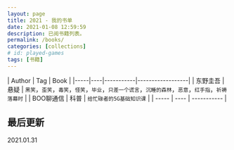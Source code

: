 ```yaml
---
layout: page
title: 2021 - 我的书单
date: 2021-01-08 12:59:59
description: 已阅书籍列表。
permalink: /books/
categories: [collections]
# id: played-games
tags: [书籍]
--- 
```

<style>
table th:first-of-type {
    width: 15%;
}
table th:nth-of-type(2) {
    width: 15%;
}
table th:nth-of-type(3) {
    width: 70%;
}
}
</style>

| Author | Tag | Book |
|-----|----|-----------|------------------|
| 东野圭吾  | 悬疑 | `黑笑`，`歪笑`，`毒笑`，`怪笑`，`毕业`，`只差一个谎言`，`沉睡的森林`，`恶意`，`红手指`，`祈祷落幕时` | 
| BOO聊通信 | 科普 | `给忙碌者的5G基础知识课` | 
| ----- | ---- | ----------- |


## 最后更新

2021.01.31